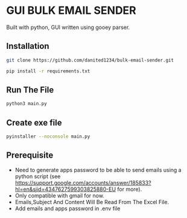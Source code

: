 # GUI BULK EMAIL SENDER
Built with python, GUI written using gooey parser.

## Installation
```sh
git clone https://github.com/danited1234/bulk-email-sender.git
```
```sh
pip install -r requirements.txt
```
## Run The File
```sh
python3 main.py
```
## Create exe file
```sh
pyinstaller --noconsole main.py
```
## Prerequisite
* Need to generate apps password to be able to send emails using a python script (see https://support.google.com/accounts/answer/185833?hl=en&sjid=4347627599303825880-EU for more).
* Only compatible with gmail for now.
* Emails,Subject And Content Will Be Read From The Excel File.
* Add emails and apps password in .env file
